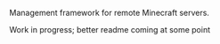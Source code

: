 Management framework for remote Minecraft servers.

Work in progress; better readme coming at some point
